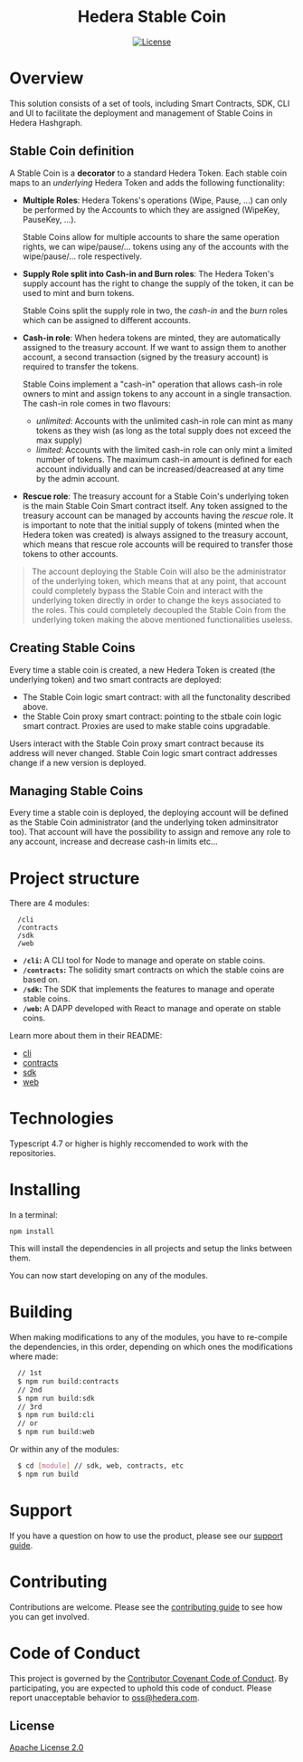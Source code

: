 <div align="center">

# Hedera Stable Coin

[![License](https://img.shields.io/badge/license-apache2-blue.svg)](LICENSE)

</div>


# Overview
This solution consists of a set of tools, including Smart Contracts, SDK, CLI and UI to facilitate the deployment and management of Stable Coins in Hedera Hashgraph.

## Stable Coin definition
A Stable Coin is a **decorator** to a standard Hedera Token.
Each stable coin maps to an *underlying* Hedera Token and adds the following functionality:

- **Multiple Roles**:
  Hedera Tokens's operations (Wipe, Pause, ...) can only be performed by the Accounts to which they are assigned (WipeKey, PauseKey, ...). 

  Stable Coins allow for multiple accounts to share the same operation rights, we can wipe/pause/... tokens using any of the accounts with the wipe/pause/... role respectively.
- **Supply Role split into Cash-in and Burn roles**:
  The Hedera Token's supply account has the right to change the supply of the token, it can be used to mint and burn tokens.

  Stable Coins split the supply role in two, the *cash-in* and the *burn* roles which can be assigned to different accounts.

- **Cash-in role**:
  When hedera tokens are minted, they are automatically assigned to the treasury account. If we want to assign them to another account, a second transaction    (signed by the treasury account) is required to transfer the tokens.

  Stable Coins implement a "cash-in" operation that allows cash-in role owners to mint and assign tokens to any account in a single transaction.
  The cash-in role comes in two flavours: 
  - *unlimited*: Accounts with the unlimited cash-in role can mint as many tokens as they wish (as long as the total supply does not exceed the max supply)
  - *limited*: Accounts with the limited cash-in role can only mint a limited number of tokens. The maximum cash-in amount is defined for each account individually and can be increased/deacreased at any time by the admin account. 

- **Rescue role**:
  The treasury account for a Stable Coin's underlying token is the main Stable Coin Smart contract itself. Any token assigned to the treasury account can be managed by accounts having the *rescue* role. 
  It is important to note that the initial supply of tokens (minted when the Hedera token was created) is always assigned to the treasury account, which means that rescue role accounts will be required to transfer those tokens to other accounts.

> The account deploying the Stable Coin will also be the administrator of the underlying token, which means that at any point, that account could completely bypass the Stable Coin and interact with the underlying token directly in order to change the keys associated to the roles. This could completely decoupled the Stable Coin from the underlying token making the above mentioned functionalities useless.

## Creating Stable Coins
Every time a stable coin is created, a new Hedera Token is created (the underlying token) and two smart contracts are deployed:
- The Stable Coin logic smart contract: with all the functonality described above.
- the Stable Coin proxy smart contract: pointing to the stbale coin logic smart contract. Proxies are used to make stable coins upgradable.

Users interact with the Stable Coin proxy smart contract because its address will never changed. Stable Coin logic smart contract addresses change if a new version is deployed. 

## Managing Stable Coins
Every time a stable coin is deployed, the deploying account will be defined as the Stable Coin administrator (and the underlying token adminsitrator too). That account will have the possibility to assign and remove any role to any account, increase and decrease cash-in limits etc...

# Project structure

There are 4 modules:
````
  /cli            
  /contracts    
  /sdk          
  /web          
````

- **`/cli`:** A CLI tool for Node to manage and operate on stable coins.
- **`/contracts`:** The solidity smart contracts on which the stable coins are based on.
- **`/sdk`:** The SDK that implements the features to manage and operate stable coins.
- **`/web`:** A DAPP developed with React to manage and operate on stable coins.

Learn more about them in their README:
- [cli](https://github.com/hashgraph/hedera-accelerator-stablecoin/tree/main/cli#readme) 
- [contracts](https://github.com/hashgraph/hedera-accelerator-stablecoin/tree/main/contracts#readme) 
- [sdk](https://github.com/hashgraph/hedera-accelerator-stablecoin/tree/main/sdk#readme) 
- [web](https://github.com/hashgraph/hedera-accelerator-stablecoin/tree/main/web#readme) 


# Technologies

Typescript 4.7 or higher is highly reccomended to work with the repositories.


# Installing

In a terminal:

````
npm install
````
This will install the dependencies in all projects and setup the links between them.

You can now start developing on any of the modules.

# Building
When making modifications to any of the modules, you have to re-compile the dependencies, in this order, depending on which ones the modifications where made:
````bash
  // 1st
  $ npm run build:contracts
  // 2nd
  $ npm run build:sdk
  // 3rd
  $ npm run build:cli
  // or
  $ npm run build:web
````

Or within any of the modules:
````bash
  $ cd [module] // sdk, web, contracts, etc
  $ npm run build
````

# Support

If you have a question on how to use the product, please see our
[support guide](https://github.com/hashgraph/.github/blob/main/SUPPORT.md).

# Contributing

Contributions are welcome. Please see the
[contributing guide](https://github.com/hashgraph/.github/blob/main/CONTRIBUTING.md)
to see how you can get involved.

# Code of Conduct

This project is governed by the
[Contributor Covenant Code of Conduct](https://github.com/hashgraph/.github/blob/main/CODE_OF_CONDUCT.md). By
participating, you are expected to uphold this code of conduct. Please report unacceptable behavior
to [oss@hedera.com](mailto:oss@hedera.com).

## License

[Apache License 2.0](LICENSE)
